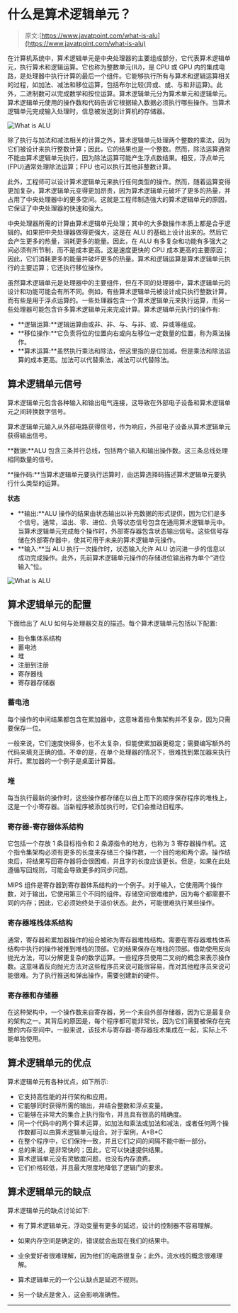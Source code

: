 # 什么是算术逻辑单元？

> 原文:[https://www.javatpoint.com/what-is-alu](https://www.javatpoint.com/what-is-alu)

在计算机系统中，算术逻辑单元是中央处理器的主要组成部分，它代表算术逻辑单元，执行算术和逻辑运算。它也称为整数单元(IU)，是 CPU 或 GPU 内的集成电路，是处理器中执行计算的最后一个组件。它能够执行所有与算术和逻辑运算相关的过程，如加法、减法和移位运算，包括布尔比较(异或、或、与和非运算)。此外，二进制数可以完成数学和按位运算。算术逻辑单元分为算术单元和逻辑单元。算术逻辑单元使用的操作数和代码告诉它根据输入数据必须执行哪些操作。当算术逻辑单元完成输入处理时，信息被发送到计算机的存储器。

![What is ALU](../Images/a03414eb96b4427ce497ca68b11b029f.png)

除了执行与加法和减法相关的计算之外，算术逻辑单元处理两个整数的乘法，因为它们被设计来执行整数计算；因此，它的结果也是一个整数。然而，除法运算通常不能由算术逻辑单元执行，因为除法运算可能产生浮点数结果。相反，浮点单元(FPU)通常处理除法运算；FPU 也可以执行其他非整数计算。

此外，工程师可以设计算术逻辑单元来执行任何类型的操作。然而，随着运算变得更加复杂，算术逻辑单元变得更加昂贵，因为算术逻辑单元破坏了更多的热量，并占用了中央处理器中的更多空间。这就是工程师制造强大的算术逻辑单元的原因，它保证了中央处理器的快速和强大。

中央处理器所需的计算由算术逻辑单元处理；其中的大多数操作本质上都是合乎逻辑的。如果把中央处理器做得更强大，这是在 ALU 的基础上设计出来的。然后它会产生更多的热量，消耗更多的能量。因此，在 ALU 有多复杂和功能有多强大之间必须有所节制，而不是成本更高。这是速度更快的 CPU 成本更高的主要原因；因此，它们消耗更多的能量并破坏更多的热量。算术和逻辑运算是算术逻辑单元执行的主要运算；它还执行移位操作。

虽然算术逻辑单元是处理器中的主要组件，但在不同的处理器中，算术逻辑单元的设计和功能可能会有所不同。例如，有些算术逻辑单元被设计成只执行整数计算，而有些是用于浮点运算的。一些处理器包含一个算术逻辑单元来执行运算，而另一些处理器可能包含许多算术逻辑单元来完成计算。算术逻辑单元执行的操作有:

*   **逻辑运算:**逻辑运算由或非、非、与、与非、或、异或等组成。
*   **移位操作:**它负责将位的位置向右或向左移位一定数量的位置，称为乘法操作。
*   **算术运算:**虽然执行乘法和除法，但这里指的是位加减。但是乘法和除法运算的成本更高。加法可以代替乘法，减法可以代替除法。

## 算术逻辑单元信号

算术逻辑单元包含各种输入和输出电气连接，这导致在外部电子设备和算术逻辑单元之间转换数字信号。

算术逻辑单元输入从外部电路获得信号，作为响应，外部电子设备从算术逻辑单元获得输出信号。

**数据:**ALU 包含三条并行总线，包括两个输入和输出操作数。这三条总线处理相同数量的信号。

**操作码:**当算术逻辑单元要执行运算时，由运算选择码描述算术逻辑单元要执行什么类型的运算。

**状态**

*   **输出:**ALU 操作的结果由状态输出以补充数据的形式提供，因为它们是多个信号。通常，溢出、零、进位、负等状态信号包含在通用算术逻辑单元中。当算术逻辑单元完成每个操作时，外部寄存器包含状态输出信号。这些信号存储在外部寄存器中，使其可用于未来的算术逻辑单元操作。
*   **输入:**当 ALU 执行一次操作时，状态输入允许 ALU 访问进一步的信息以成功完成操作。此外，先前算术逻辑单元操作的存储进位输出称为单个“进位输入”位。

![What is ALU](../Images/6809c630e655084d86587a32397ec984.png)

## 算术逻辑单元的配置

下面给出了 ALU 如何与处理器交互的描述。每个算术逻辑单元包括以下配置:

*   指令集体系结构
*   蓄电池
*   堆
*   注册到注册
*   寄存器栈
*   寄存器存储器

### 蓄电池

每个操作的中间结果都包含在累加器中，这意味着指令集架构并不复杂，因为只需要保存一位。

一般来说，它们速度快得多，也不太复杂，但能使累加器更稳定；需要编写额外的代码来填充正确的值。不幸的是，在单个处理器的情况下，很难找到累加器来执行并行。累加器的一个例子是桌面计算器。

### 堆

每当执行最新的操作时，这些操作都存储在以自上而下的顺序保存程序的堆栈上，这是一个小寄存器。当新程序被添加执行时，它们会推动旧程序。

### 寄存器-寄存器体系结构

它包括一个存放 1 条目标指令和 2 条源指令的地方，也称为 3 寄存器操作机。这个指令集架构必须有更多的长度来存储三个操作数，一个目的地和两个源。操作结束后，将结果写回寄存器将会很困难，并且字的长度应该更长。但是，如果在此处遵循写回规则，可能会导致更多的同步问题。

MIPS 组件是寄存器到寄存器体系结构的一个例子。对于输入，它使用两个操作数，对于输出，它使用第三个不同的组件。存储空间很难维护，因为每个都需要不同的内存；因此，它必须始终处于溢价状态。此外，可能很难执行某些操作。

### 寄存器堆栈体系结构

通常，寄存器和累加器操作的组合被称为寄存器堆栈结构。需要在寄存器堆栈体系结构中执行的操作被推到堆栈的顶部。它的结果保存在堆栈的顶部。借助使用反向抛光方法，可以分解更复杂的数学运算。一些程序员使用二叉树的概念来表示操作数。这意味着反向抛光方法对这些程序员来说可能很容易，而对其他程序员来说可能很难。为了执行推送和弹出操作，需要创建新的硬件。

### 寄存器和存储器

在这种架构中，一个操作数来自寄存器，另一个来自外部存储器，因为它是最复杂的架构之一。其背后的原因是，每个程序都可能非常长，因为它们需要被保存在完整的内存空间中。一般来说，该技术与寄存器-寄存器技术集成在一起，实际上不能单独使用。

## 算术逻辑单元的优点

算术逻辑单元有各种优点，如下所示:

*   它支持高性能的并行架构和应用。
*   它能够同时获得所需的输出，并结合整数和浮点变量。
*   它能够在非常大的集合上执行指令，并且具有很高的精确度。
*   同一个代码中的两个算术运算，如加法和乘法或加法和减法，或者任何两个操作数都可以由算术逻辑单元组合。对于案例，A+B*C
*   在整个程序中，它们保持一致，并且它们之间的间隔不能中断一部分。
*   总的来说，是非常快的；因此，它可以快速提供结果。
*   算术逻辑单元没有灵敏度问题，也没有内存浪费。
*   它们价格较低，并且最大限度地降低了逻辑门的要求。

## 算术逻辑单元的缺点

算术逻辑单元的缺点讨论如下:

*   有了算术逻辑单元，浮动变量有更多的延迟，设计的控制器不容易理解。

*   如果内存空间是确定的，错误就会出现在我们的结果中。
*   业余爱好者很难理解，因为他们的电路很复杂；此外，流水线的概念很难理解。
*   算术逻辑单元的一个公认缺点是延迟不规则。
*   另一个缺点是舍入，这会影响准确性。

* * *